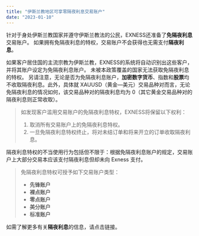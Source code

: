 ```yaml
---
title: "伊斯兰教地区可享零隔夜利息交易账户"
date: "2023-01-10"
---
```


针对于身处伊斯兰教国家并遵守伊斯兰教法的公民，EXNESS还准备了**免隔夜利息**交易账户。 如果拥有免隔夜利息的特权，交易账户不会获得也无需支付**隔夜利息**。

如果客户居住国的主流宗教为伊斯兰教，EXNESS的系统将自动识别出这些客户，并将其账户设定为免隔夜利息账户。 未被本政策覆盖的国家无法获取免隔夜利息的特权。 另请注意，无论是否为免隔夜利息账户，**加密数字货币**、指数和**股票**均不收取隔夜利息。此外，具体就 XAUUSD（黄金—美元）交易品种对而言，无论免隔夜利息的情况如何，该交易品种对的隔夜利息均为 0（其它黄金交易品种对的隔夜利息则正常收取）。

> 如发现客户滥用交易账户的免隔夜利息特权，EXNESS将保留以下权利：
> 1. 取消所有交易账户上的免隔夜利息特权。
> 2. 一旦免隔夜利息特权终止，将对未结订单和将来开立的订单收取隔夜利息。

隔夜利息特权的不当使用行为包括但不限于：根据免隔夜利息账户的规定，交易账户上大部分交易本应该支付隔夜利息但却未向 Exness 支付。

> 免隔夜利息特权可授予如下交易账户类型：
> - **先锋账户**
> - **裸点账户**
> - **零点账户**
> - **美分账户**
> - **标准账户**

如需了解更多有关**隔夜利息**的信息，请点击链接。
